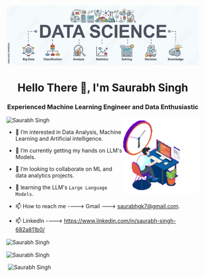  ![logo](https://github.com/Saurabh7Goku/Saurabh7Goku/blob/main/banner.jpg)
<h1 align="center">Hello There 👋, I'm Saurabh Singh</h1>
<h3 align="center">Experienced Machine Learning Engineer and Data Enthusiastic</h3>
<img align="right" alt="Coding" width="200" src="https://github.com/Saurabh7Goku/Saurabh7Goku/blob/main/Animation%20-%201698584234529.gif">

<p align="left"> <img src="https://komarev.com/ghpvc/?username=Saurabh7Goku&label=Profile%20views&color=0e75b6&style=flat" alt="Saurabh Singh" /> </p>

- 👀 I’m interested in Data Analysis, Machine Learning and Artificial intelligence.

- 🌱 I’m currently getting my hands on LLM's Models. 

- 💞️ I’m looking to collaborate on ML and data analytics projects.

- 👀 learning the  LLM's `Large Language Models`.

- 📫 How to reach me ----> Gmail ---> saurabhgk7@gmail.com.             

- 📫 LinkedIn ----> https://www.linkedin.com/in/saurabh-singh-682a811b0/

<div class="container">
    <p><img align="center" src="https://github-readme-stats.vercel.app/api/top-langs?username=Saurabh7Goku&show_icons=true&locale=en&layout=compact" alt="Saurabh Singh" /></p>
    <p><img align="center" src="https://github-readme-streak-stats.herokuapp.com/?user=Saurabh7Goku&show_icons=true&locale=en&layout=compact" alt="Saurabh Singh" /></p>
    <p>&nbsp;<img align="center" src="https://github-readme-stats.vercel.app/api?username=Saurabh7Goku&show_icons=true&locale=en&layout=compact" alt="Saurabh Singh" /></p>
</div>



<!---
Saurabh7Goku/Saurabh7Goku is a ✨ special ✨ repository because its `README.md` (this file) appears on your GitHub profile.
You can click the Preview link to take a look at your changes.
--->
